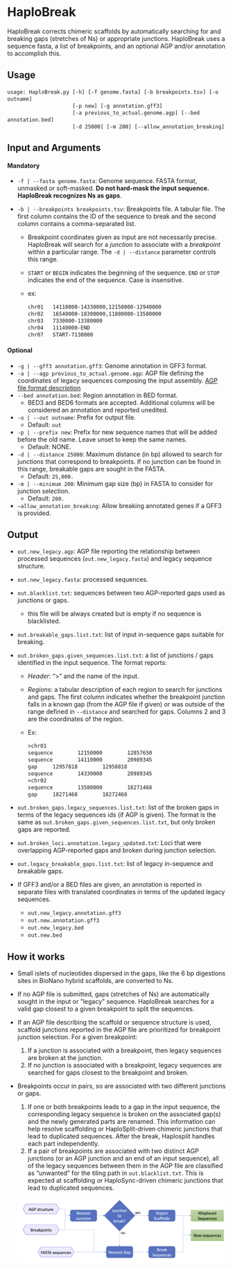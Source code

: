 # HaploBreak

HaploBreak corrects chimeric scaffolds by automatically searching for and breaking gaps (stretches of Ns) or appropriate junctions. HaploBreak uses a sequence fasta, a list of breakpoints, and an optional AGP and/or annotation to accomplish this.

## Usage

```
usage: HaploBreak.py [-h] [-f genome.fasta] [-b breakpoints.tsv] [-o outname]
                     [-p new] [-g annotation.gff3]
                     [-a previous_to_actual.genome.agp] [--bed annotation.bed]
                     [-d 25000] [-m 200] [--allow_annotation_breaking]
```

## Input and Arguments

#### Mandatory

* `-f | --fasta genome.fasta`: Genome sequence. FASTA format, unmasked or soft-masked. **Do not hard-mask the input sequence. HaploBreak recognizes Ns as gaps**.

* `-b | --breakpoints breakpoints.tsv`: Breakpoints file. A tabular file. The first column contains the ID of the sequence to break and the second column contains a comma-separated list.

  * Breakpoint coordinates given as input are not necessarily precise. HaploBreak will search for a _junction_ to associate with a _breakpoint_ within a particular range. The `-d | --distance` parameter controls this range.

  * `START` or `BEGIN` indicates the beginning of the sequence. `END` or `STOP` indicates the end of the sequence. Case is insensitive.
  
  * ex: 
  
    ```text
    chr01	14110000-14330000,12150000-12940000
    chr02	16540000-18300000,11880000-13580000
    chr03	7330000-13380000
    chr04	11140000-END
    chr07	START-7130000
    ```

#### Optional

* `-g | --gff3 annotation.gff3`: Genome annotation in GFF3 format.
* `-a | --agp previous_to_actual.genome.agp`: AGP file defining the coordinates of legacy sequences composing the input assembly. [AGP file format description](https://www.ncbi.nlm.nih.gov/assembly/agp/AGP_Specification/)
* `--bed annotation.bed`: Region annotation in BED format. 
  * BED3 and BED6 formats are accepted. Additional columns will be considered an annotation and reported unedited.
* `-o | --out outname`: Prefix for output file.
  * Default: `out`
* `-p | --prefix new`: Prefix for new sequence names that will be added before the old name. Leave unset to keep the same names.
  * Default: NONE.
* `-d | --distance 25000`: Maximum distance (in bp) allowed to search for junctions that correspond to breakpoints. If no junction can be found in this range, breakable gaps are sought in the FASTA.
  * Default: `25,000.`
* `-m | --minimum 200`: Minimum gap size (bp) in FASTA to consider for junction selection.
  * Default: `200.`
* `—allow_annotation_breaking`: Allow breaking annotated genes if a GFF3 is provided.

## Output

* `out.new_legacy.agp`: AGP file reporting the relationship between processed sequences (`out.new_legacy.fasta`) and legacy sequence structure. 

* `out.new_legacy.fasta`: processed sequences.

* `out.blacklist.txt`: sequences between two AGP-reported gaps used as junctions or gaps.

  * this file will be always created but is empty if no sequence is blacklisted.

* `out.breakable_gaps.list.txt`: list of input in-sequence gaps suitable for breaking.

* `out.broken_gaps.given_sequences.list.txt`: a list of junctions / gaps identified in the input sequence. The format reports:

    * *Header*: “>” and the name of the input.

    * *Regions*: a tabular description of each region to search for junctions and gaps. The first column indicates whether the breakpoint junction falls in a known gap (from the AGP file if given) or was outside of the range defined in `--distance` and searched for gaps. Columns 2 and 3 are the coordinates of the region.

  * Ex: 

    ```text
    >chr01
    sequence        12150000        12857650
    sequence        14110000        20989345
    gap     12957818        12958818
    sequence        14330000        20989345
    >chr02
    sequence        13580000        18271468
    gap     18271468        18272468
    ```

* `out.broken_gaps.legacy_sequences.list.txt`: list of the broken gaps in terms of the legacy sequences ids (if AGP is given). The format is the same as `out.broken_gaps.given_sequences.list.txt`, but only broken gaps are reported.

* `out.broken_loci.annotation.legacy_updated.txt`: Loci that were overlapping AGP-reported gaps and broken during junction selection.

* `out.legacy_breakable_gaps.list.txt`: list of legacy in-sequence and breakable gaps.

* If GFF3 and/or a BED files are given, an annotation is reported in separate files with translated coordinates in terms of the updated legacy sequences.

  * `out.new_legacy.annotation.gff3`
  * `out.new.annotation.gff3`
  * `out.new_legacy.bed`
  * `out.new.bed`

## How it works

* Small islets of nucleotides dispersed in the gaps, like the 6 bp digestions sites in BioNano hybrid scaffolds, are converted to Ns.

* If no AGP file is submitted, gaps (stretches of Ns) are automatically sought in the input or "legacy" sequence. HaploBreak searches for a valid gap closest to a given breakpoint to split the sequences.

* If an AGP file describing the scaffold or sequence structure is used, scaffold junctions reported in the AGP file are prioritized for breakpoint junction selection. For a given breakpoint: 
	1. If a junction is associated with a breakpoint, then legacy sequences are broken at the junction.
	2. If no junction is associated with a breakpoint, legacy sequences are searched for gaps closest to the breakpoint and broken.

* Breakpoints occur in pairs, so are associated with two different junctions or gaps.
	1. If one or both breakpoints leads to a gap in the input sequence, the corresponding legacy sequence is broken on the associated gap(s) and the newly generated parts are renamed. This information can help resolve scaffolding or HaploSplit-driven chimeric junctions that lead to duplicated sequences. After the break, Haplosplit handles each part independently.
	2. If a pair of breakpoints are associated with two distinct AGP junctions (or an AGP junction and an end of an input sequence), all of the legacy sequences between them in the AGP file are classified as “unwanted” for the tiling path in `out.blacklist.txt`. This is expected at scaffolding or HaploSync-driven chimeric junctions that lead to duplicated sequences.

  ![HaploBreak_diagram](HaploBreak.diagram.png)
